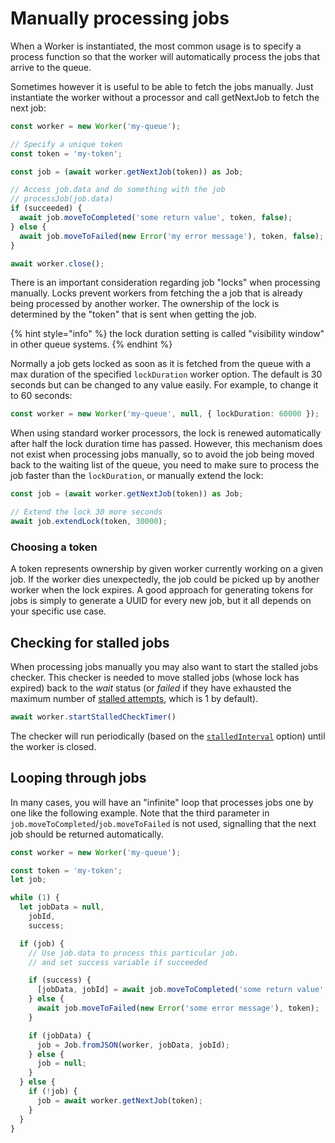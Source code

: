 # Manually processing jobs

When a Worker is instantiated, the most common usage is to specify a process function so that the worker will automatically process the jobs that arrive to the queue.

Sometimes however it is useful to be able to fetch the jobs manually. Just instantiate the worker without a processor and call getNextJob to fetch the next job:

```typescript
const worker = new Worker('my-queue');

// Specify a unique token
const token = 'my-token';

const job = (await worker.getNextJob(token)) as Job;

// Access job.data and do something with the job
// processJob(job.data)
if (succeeded) {
  await job.moveToCompleted('some return value', token, false);
} else {
  await job.moveToFailed(new Error('my error message'), token, false);
}

await worker.close();
```

There is an important consideration regarding job "locks" when processing manually. Locks prevent workers from fetching the a job that is already being processed by  another worker. The ownership of the lock is determined by the "token" that is sent when getting the job.

{% hint style="info" %}
the lock duration setting is called "visibility window" in other queue systems.
{% endhint %}

Normally a job gets locked as soon as it is fetched from the queue with a max duration of the specified `lockDuration` worker option. The default is 30 seconds but can be changed to any value easily. For example, to change it to 60 seconds:

```typescript
const worker = new Worker('my-queue', null, { lockDuration: 60000 });
```

When using standard worker processors, the lock is renewed automatically after half the lock duration time has passed. However, this mechanism does not exist when processing jobs manually, so to avoid the job being moved back to the waiting list of the queue,
you need to make sure to process the job faster than the `lockDuration`, or manually extend the lock:

```typescript
const job = (await worker.getNextJob(token)) as Job;

// Extend the lock 30 more seconds
await job.extendLock(token, 30000);
```

### Choosing a token

A token represents ownership by given worker currently working on a given job. If the worker dies unexpectedly, the job could be picked up by another worker when the lock expires. A good approach for generating tokens for jobs is simply to generate a UUID for every new job, but it all depends on your specific use case.

## Checking for stalled jobs

When processing jobs manually you may also want to start the stalled jobs checker. This checker is needed to move stalled jobs (whose lock has expired) back to the _wait_ status (or _failed_ if they have exhausted the maximum number of [stalled attempts](https://api.docs.bullmq.io/interfaces/v4.WorkerOptions.html#maxStalledCount), which is 1 by default).

```typescript
await worker.startStalledCheckTimer()
```

The checker will run periodically (based on the [`stalledInterval`](https://api.docs.bullmq.io/interfaces/v4.WorkerOptions.html#stalledInterval) option) until the worker is closed.

## Looping through jobs

In many cases, you will have an "infinite" loop that processes jobs one by one like the following example. Note that the third parameter in `job.moveToCompleted`/`job.moveToFailed` is not used, signalling that the next job should be returned automatically.

```typescript
const worker = new Worker('my-queue');

const token = 'my-token';
let job;

while (1) {
  let jobData = null,
    jobId,
    success;

  if (job) {
    // Use job.data to process this particular job.
    // and set success variable if succeeded

    if (success) {
      [jobData, jobId] = await job.moveToCompleted('some return value', token);
    } else {
      await job.moveToFailed(new Error('some error message'), token);
    }

    if (jobData) {
      job = Job.fromJSON(worker, jobData, jobId);
    } else {
      job = null;
    }
  } else {
    if (!job) {
      job = await worker.getNextJob(token);
    }
  }
}
```
